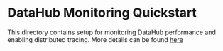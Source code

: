 # DataHub Monitoring Quickstart

This directory contains setup for monitoring DataHub performance and enabling distributed tracing. More details can be
found [here](../../docs/advanced/monitoring.md)
